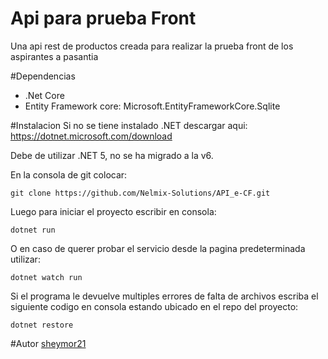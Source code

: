 # Api para prueba Front
Una api rest de productos creada para realizar la prueba front de los aspirantes a pasantia

#Dependencias
- .Net Core
- Entity Framework core:  Microsoft.EntityFrameworkCore.Sqlite

#Instalacion
Si no se tiene instalado .NET descargar aqui: https://dotnet.microsoft.com/download

Debe de utilizar .NET 5, no se ha migrado a la v6.

En la consola de git colocar:

~~~
git clone https://github.com/Nelmix-Solutions/API_e-CF.git
~~~

Luego para iniciar el proyecto escribir en consola:
~~~
dotnet run
~~~
O en caso de querer probar el servicio desde la pagina predeterminada utilizar:
~~~
dotnet watch run
~~~

Si el programa le devuelve multiples errores de falta de archivos escriba el siguiente codigo en consola estando ubicado en el repo del proyecto:
~~~
dotnet restore
~~~

#Autor
[sheymor21](https://github.com/sheymor21)
